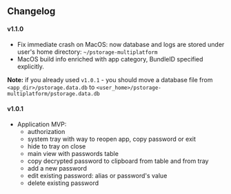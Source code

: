 ## Changelog
#### v1.1.0
- Fix immediate crash on MacOS: now database and logs are stored under user's home 
directory: `~/pstorage-multiplatform` 
- MacOS build info enriched with app category, BundleID specified explicitly.

**Note:** if you already used `v1.0.1` - you should move a database file from `<app_dir>/pstorage.data.db`
to `<user_home>/pstorage-multiplatform/pstorage.data.db` 

#### v1.0.1
- Application MVP:
  - authorization
  - system tray with way to reopen app, copy password or exit
  - hide to tray on close
  - main view with passwords table
  - copy decrypted password to clipboard from table and from tray
  - add a new password
  - edit existing password: alias or password's value
  - delete existing password